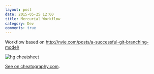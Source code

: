 ```yaml
---
layout: post
date: 2015-05-25 12:00
title: Mercurial Workflow 
category: Dev
comments: true
---
```


Workflow based on http://nvie.com/posts/a-successful-git-branching-model/

![hg cheatsheet]({filename}/images/hg_cheatsheet.png)

[See on cheatography.com](http://www.cheatography.com/alexo-o/cheat-sheets/mercurial-workflow/).